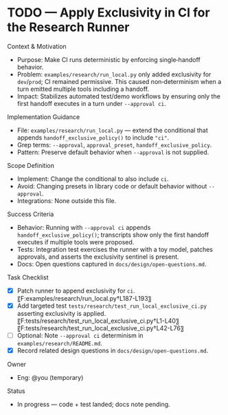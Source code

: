 # TODO — Apply Exclusivity in CI for the Research Runner

Context & Motivation
- Purpose: Make CI runs deterministic by enforcing single‑handoff behavior.
- Problem: `examples/research/run_local.py` only added exclusivity for `dev`/`prod`; CI remained permissive. This caused non‑determinism when a turn emitted multiple tools including a handoff.
- Impact: Stabilizes automated test/demo workflows by ensuring only the first handoff executes in a turn under `--approval ci`.

Implementation Guidance
- File: `examples/research/run_local.py` — extend the conditional that appends `handoff_exclusive_policy()` to include `"ci"`.
- Grep terms: `--approval`, `approval_preset`, `handoff_exclusive_policy`.
- Pattern: Preserve default behavior when `--approval` is not supplied.

Scope Definition
- Implement: Change the conditional to also include `ci`.
- Avoid: Changing presets in library code or default behavior without `--approval`.
- Integrations: None outside this file.

Success Criteria
- Behavior: Running with `--approval ci` appends `handoff_exclusive_policy()`; transcripts show only the first handoff executes if multiple tools were proposed.
- Tests: Integration test exercises the runner with a toy model, patches approvals, and asserts the exclusivity sentinel is present.
- Docs: Open questions captured in `docs/design/open-questions.md`.

Task Checklist
- [x] Patch runner to append exclusivity for `ci`. 〖F:examples/research/run_local.py†L187-L193〗
- [x] Add targeted test `tests/research/test_run_local_exclusive_ci.py` asserting exclusivity is applied. 〖F:tests/research/test_run_local_exclusive_ci.py†L1-L40〗 〖F:tests/research/test_run_local_exclusive_ci.py†L42-L76〗
- [ ] Optional: Note `--approval ci` determinism in `examples/research/README.md`.
- [x] Record related design questions in `docs/design/open-questions.md`.

Owner
- Eng: @you (temporary)

Status
- In progress — code + test landed; docs note pending.


